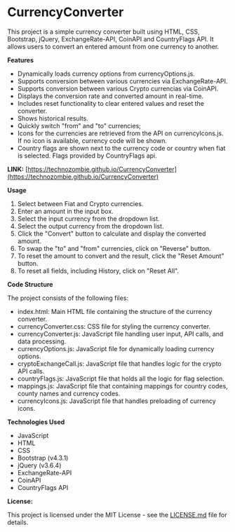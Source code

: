 # CurrencyConverter
This project is a simple currency converter built using HTML, CSS, Bootstrap, jQuery, ExchangeRate-API, CoinAPI and CountryFlags API. It allows users to convert an entered amount from one currency to another.

**Features**
- Dynamically loads currency options from currencyOptions.js.
- Supports conversion between various currencies via ExchangeRate-API.
- Supports conversion between various Crypto currencias via CoinAPI.
- Displays the conversion rate and converted amount in real-time.
- Includes reset functionality to clear entered values and reset the converter.
- Shows historical results.
- Quickly switch "from" and "to" currencies;
- Icons for the currencies are retrieved from the API on currencyIcons.js. If no icon is available, currency code will be shown.
- Country flags are shown next to the currency code or country when fiat is selected. Flags provided by CountryFlags api.

**LINK:** [https://technozombie.github.io/CurrencyConverter](https://technozombie.github.io/CurrencyConverter)

**Usage**
1. Select between Fiat and Crypto currencies.
2. Enter an amount in the input box.  
3. Select the input currency from the dropdown list.
4. Select the output currency from the dropdown list.
5. Click the "Convert" button to calculate and display the converted amount.
6. To swap the "to" and "from" currencies, click on "Reverse" button.
7. To reset the amount to convert and the result, click the "Reset Amount" button.
8. To reset all fields, including History, click on "Reset All".

**Code Structure**

The project consists of the following files:

- index.html: Main HTML file containing the structure of the currency converter.
- currencyConverter.css: CSS file for styling the currency converter.
- currencyConverter.js: JavaScript file handling user input, API calls, and data processing.
- currencyOptions.js: JavaScript file for dynamically loading currency options.
- cryptoExchangeCall.js: JavaScript file that handles logic for the crypto API calls.
- countryFlags.js: JavaScript file that holds all the logic for flag selection.
- mappings.js: JavaScript file that containing mappings for country codes, county names and currency codes.
- currencyIcons.js: JavaScript file that handles preloading of currency icons.

**Technologies Used**
- JavaScript
- HTML
- CSS
- Bootstrap (v4.3.1)
- jQuery (v3.6.4)
- ExchangeRate-API
- CoinAPI
- CountryFlags API

**License:**

This project is licensed under the MIT License - see the [LICENSE.md](LICENSE.md) file for details.
